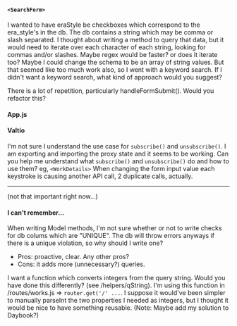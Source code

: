 #### `<SearchForm>` 
I wanted to have eraStyle be checkboxes which correspond to the era_style's in the db. The db contains a string which may be comma or slash separated. I thought about writing a method to query that data, but it would need to iterate over each character of each string, looking for commas and/or slashes. Maybe regex would be faster? or does it iterate too? Maybe I could change the schema to be an array of string values. But that seemed like too much work also, so I went with a keyword search. If I didn't want a keyword search, what kind of approach would you suggest?

There is a lot of repetition, particularly handleFormSubmit().
Would you refactor this?

#### App.js

#### Valtio
I'm not sure I understand the use case for `subscribe()` and `unsubscribe()`. 
I am exporting and importing the proxy state and it seems to be working. Can you help me understand what `subscribe()` and `unsubscribe()` do and how to use them?
eg, `<WorkDetails>` When changing the form input value each keystroke is causing another API call, 2 duplicate calls, actually.

---

(not that important right now...)
#### I can't remember...
When writing Model methods, I'm not sure whether or not to write checks for db colums which are "UNIQUE". The db will throw errors anyways if there is a unique violation, so why should I write one?
- Pros: proactive, clear. Any other pros?
- Cons: it adds more (unnecessary?) queries. 

I want a function which converts integers from the query string. Would you have done this differently? (see /helpers/qString). 
I'm using this function in /routes/works.js => `router.get('/' ...`. 
I suppose it would've been simpler to manually parseInt the two properties I needed as integers, but I thought it would be nice to have something reusable.
(Note: Maybe add my solution to Daybook?)
